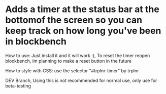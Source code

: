# Adds a timer at the status bar at the bottomof the screen so you can keep track on how long you've been in blockbench
How to use: Just install it and it will work :), To reset the timer reopen blockbench, im planning to make a reset button in the future

How to style with CSS: use the selector "#trplnr-timer"
by trplnr

DEV Branch, Using this is not recommended for normal use, only use for beta-testing
